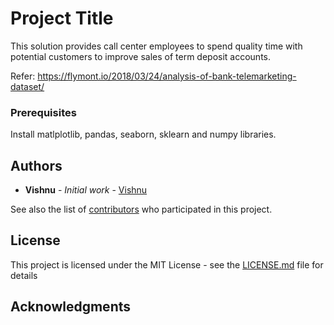 # Project Title

This solution provides call center employees to spend quality time with potential customers to improve sales of term deposit accounts.

Refer: https://flymont.io/2018/03/24/analysis-of-bank-telemarketing-dataset/

### Prerequisites

Install matlplotlib, pandas, seaborn, sklearn and numpy libraries.

## Authors

* **Vishnu** - *Initial work* - [Vishnu](https://github.com/Vishnuvardhan777)

See also the list of [contributors](https://github.com/your/project/contributors) who participated in this project.

## License

This project is licensed under the MIT License - see the [LICENSE.md](LICENSE.md) file for details

## Acknowledgments



